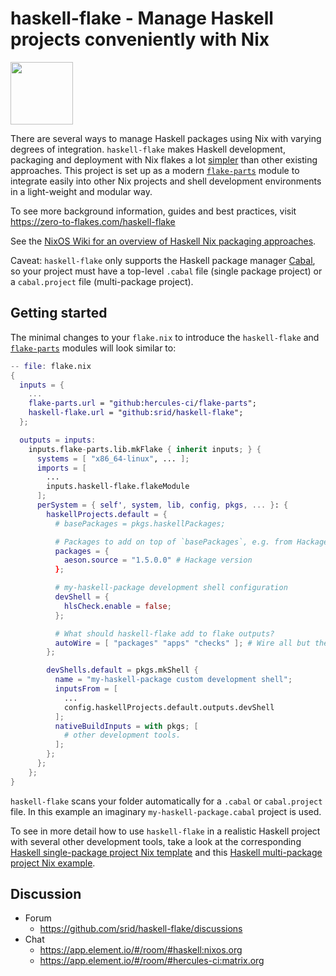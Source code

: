 # haskell-flake - Manage Haskell projects conveniently with Nix

<img src="./doc/logo.webp" width=100 />

There are several ways to manage Haskell packages using Nix with varying degrees of integration.
`haskell-flake` makes Haskell development, packaging and deployment with Nix flakes a
lot [simpler](https://haskell.flake.page/start#under-the-hood) than other existing approaches.
This project is set up as a modern [`flake-parts`](https://flake.parts/) module to integrate easily
into other Nix projects and shell development environments in a light-weight and modular way.

To see more background information, guides and best practices, visit
https://zero-to-flakes.com/haskell-flake

See the [NixOS Wiki for an overview of Haskell Nix packaging approaches](https://nixos.wiki/wiki/Haskell).

Caveat: `haskell-flake` only supports the Haskell package manager [Cabal](https://www.haskell.org/cabal/),
so your project must have a top-level `.cabal` file (single package project) or a `cabal.project` file
(multi-package project).

## Getting started

The minimal changes to your `flake.nix` to introduce the `haskell-flake` and 
[`flake-parts`](https://flake.parts/) modules will look similar to:

```nix
-- file: flake.nix
{
  inputs = {
    ...
    flake-parts.url = "github:hercules-ci/flake-parts";
    haskell-flake.url = "github:srid/haskell-flake";
  };

  outputs = inputs:
    inputs.flake-parts.lib.mkFlake { inherit inputs; } {
      systems = [ "x86_64-linux", ... ];
      imports = [
        ...
        inputs.haskell-flake.flakeModule
      ];
      perSystem = { self', system, lib, config, pkgs, ... }: {
        haskellProjects.default = {
          # basePackages = pkgs.haskellPackages;

          # Packages to add on top of `basePackages`, e.g. from Hackage
          packages = {
            aeson.source = "1.5.0.0" # Hackage version
          };

          # my-haskell-package development shell configuration
          devShell = {
            hlsCheck.enable = false;
          };

          # What should haskell-flake add to flake outputs?
          autoWire = [ "packages" "apps" "checks" ]; # Wire all but the devShell
        };

        devShells.default = pkgs.mkShell {
          name = "my-haskell-package custom development shell";
          inputsFrom = [
            ...
            config.haskellProjects.default.outputs.devShell
          ];
          nativeBuildInputs = with pkgs; [
            # other development tools.
          ];
        };
      };
    };
}
```

`haskell-flake` scans your folder automatically for a `.cabal` or `cabal.project` file. 
In this example an imaginary `my-haskell-package.cabal` project is used.

To see in more detail how to use `haskell-flake` in a realistic Haskell project 
with several other development tools, take a look at 
the corresponding [Haskell single-package project Nix template](https://github.com/srid/haskell-template) and
this [Haskell multi-package project Nix example](https://github.com/srid/haskell-multi-nix).

## Discussion

- Forum
  - https://github.com/srid/haskell-flake/discussions
- Chat
  - https://app.element.io/#/room/#haskell:nixos.org
  - https://app.element.io/#/room/#hercules-ci:matrix.org
